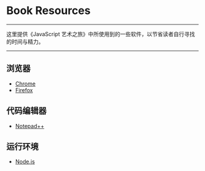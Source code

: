 # Book Resources

---

这里提供《JavaScript 艺术之旅》中所使用到的一些软件，以节省读者自行寻找的时间与精力。



---

## 浏览器

- [Chrome](software/ChromeSetup.exe)
- [Firefox](software/Firefox-Installer.exe)



## 代码编辑器

- [Notepad++](software/npp.7.6.3.Installer.x64.exe)



## 运行环境

- [Node.js](softwarenode-v11.13.0-x64.msi)